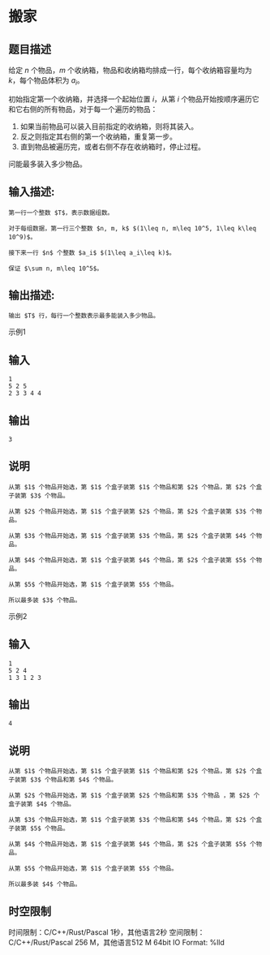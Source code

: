 # 搬家

## 题目描述

给定 $n$ 个物品，$m$ 个收纳箱，物品和收纳箱均排成一行，每个收纳箱容量均为 $k$，每个物品体积为 $a_i$。 

  


初始指定第一个收纳箱，并选择一个起始位置 $i$，从第 $i$ 个物品开始按顺序遍历它和它右侧的所有物品，对于每一个遍历的物品： 

  1. 如果当前物品可以装入目前指定的收纳箱，则将其装入。 
  2. 反之则指定其右侧的第一个收纳箱，重复第一步。 
  3. 直到物品被遍历完，或者右侧不存在收纳箱时，停止过程。 



问能最多装入多少物品。 

## 输入描述:
    
    
    第一行一个整数 $T$，表示数据组数。  
      
    对于每组数据，第一行三个整数 $n, m, k$ $(1\leq n, m\leq 10^5, 1\leq k\leq 10^9)$。  
      
    接下来一行 $n$ 个整数 $a_i$ $(1\leq a_i\leq k)$。  
      
    保证 $\sum n, m\leq 10^5$。  
    

## 输出描述:
    
    
    输出 $T$ 行，每行一个整数表示最多能装入多少物品。

示例1 

## 输入
    
    
    1
    5 2 5
    2 3 3 4 4

## 输出
    
    
    3

## 说明
    
    
    从第 $1$ 个物品开始选，第 $1$ 个盒子装第 $1$ 个物品和第 $2$ 个物品，第 $2$ 个盒子装第 $3$ 个物品。  
      
    从第 $2$ 个物品开始选，第 $1$ 个盒子装第 $2$ 个物品，第 $2$ 个盒子装第 $3$ 个物品。  
      
    从第 $3$ 个物品开始选，第 $1$ 个盒子装第 $3$ 个物品，第 $2$ 个盒子装第 $4$ 个物品。  
      
    从第 $4$ 个物品开始选，第 $1$ 个盒子装第 $4$ 个物品，第 $2$ 个盒子装第 $5$ 个物品。  
      
    从第 $5$ 个物品开始选，第 $1$ 个盒子装第 $5$ 个物品。  
      
    所以最多装 $3$ 个物品。

示例2 

## 输入
    
    
    1
    5 2 4
    1 3 1 2 3

## 输出
    
    
    4

## 说明
    
    
    从第 $1$ 个物品开始选，第 $1$ 个盒子装第 $1$ 个物品和第 $2$ 个物品，第 $2$ 个盒子装第 $3$ 个物品和第 $4$ 个物品。  
      
    从第 $2$ 个物品开始选，第 $1$ 个盒子装第 $2$ 个物品和第 $3$ 个物品 ，第 $2$ 个盒子装第 $4$ 个物品。  
      
    从第 $3$ 个物品开始选，第 $1$ 个盒子装第 $3$ 个物品和第 $4$ 个物品，第 $2$ 个盒子装第 $5$ 个物品。  
      
    从第 $4$ 个物品开始选，第 $1$ 个盒子装第 $4$ 个物品，第 $2$ 个盒子装第 $5$ 个物品。  
      
    从第 $5$ 个物品开始选，第 $1$ 个盒子装第 $5$ 个物品。  
      
    所以最多装 $4$ 个物品。


## 时空限制

时间限制：C/C++/Rust/Pascal 1秒，其他语言2秒
空间限制：C/C++/Rust/Pascal 256 M，其他语言512 M
64bit IO Format: %lld